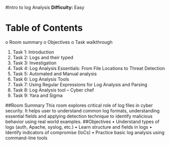 #Intro to log Analysis
**Difficulty:** Easy
# Table of Contents
o	Room summary
o	Objectives
o	Task walkthrough
1.	Task 1: Introduction
2.	Task 2: Logs and their typed
3.	Task 3: Investigation
4.	Task 4: Log Analysis Essentials: From File Locations to Threat Detection
5.	Task 5: Automated and Manual analysis
6.	Task 6: Log Analysis Tools
7.	Task 7: Using Regular Expressions for Log Analysis and Parsing
8.	Task 8: Log Analysis tool – Cyber chef
9.	Task 9: Yara and Sigma


##Room Summary
This room explores critical role of log files in cyber security. It  helps user to understand common log formats, understanding essential fields and applying detection technique to identify malicious behavior using real world examples.
##Objectives
•	 Understand types of logs (auth, Apache, syslog, etc.)
•	  Learn structure and fields in logs
•	 Identify indicators of compromise (IoCs)
•	 Practice basic log analysis using command-line tools
